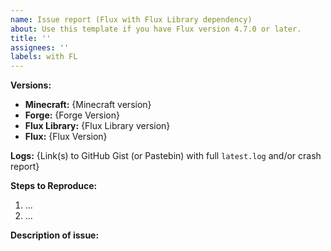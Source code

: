 ```yaml
---
name: Issue report (Flux with Flux Library dependency)
about: Use this template if you have Flux version 4.7.0 or later.
title: ''
assignees: ''
labels: with FL
---
```

<!-- Remove brackets while writing an issue -->
<!-- Thank you for reporting! -->

**Versions:**
- **Minecraft:** {Minecraft version}
- **Forge:** {Forge Version}
- **Flux Library:** {Flux Library version}
- **Flux:** {Flux Version}

**Logs:** {Link(s) to GitHub Gist (or Pastebin) with full `latest.log` and/or crash report}

**Steps to Reproduce:**
 1. ...
 2. ...

**Description of issue:**